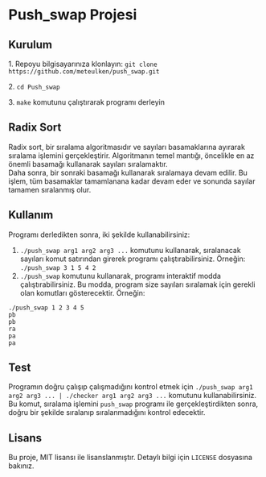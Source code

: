 <!DOCTYPE html>
<html lang="tr">
<head>
	<meta charset="UTF-8">
</head>
<body>
	<h1>Push_swap Projesi</h1>
	<h2>Kurulum</h2>
	<p>1. Repoyu bilgisayarınıza klonlayın: <code>git clone https://github.com/meteulken/push_swap.git</code></p>
	<p>2. <code>cd Push_swap</code></p>
	<p>3. <code>make</code> komutunu çalıştırarak programı derleyin</p>
 <h2>Radix Sort</h2>
Radix sort, bir sıralama algoritmasıdır ve sayıları basamaklarına ayırarak sıralama işlemini gerçekleştirir. Algoritmanın temel mantığı, öncelikle en az önemli basamağı kullanarak sayıları sıralamaktır. 
<br>Daha sonra, bir sonraki basamağı kullanarak sıralamaya devam edilir. Bu işlem, tüm basamaklar tamamlanana kadar devam eder ve sonunda sayılar tamamen sıralanmış olur.


 <h2>Kullanım</h2>
	<p>Programı derledikten sonra, iki şekilde kullanabilirsiniz:</p>
	<ol>
		<li><code>./push_swap arg1 arg2 arg3 ...</code> komutunu kullanarak, sıralanacak sayıları komut satırından girerek programı çalıştırabilirsiniz. Örneğin: <code>./push_swap 3 1 5 4 2</code></li>
		<li><code>./push_swap</code> komutunu kullanarak, programı interaktif modda çalıştırabilirsiniz. Bu modda, program size sayıları sıralamak için gerekli olan komutları gösterecektir. Örneğin:</li>
	</ol>
	<pre><code>./push_swap 1 2 3 4 5
pb
pb
ra
pa
pa</code></pre>

<h2>Test</h2>
	<p>Programın doğru çalışıp çalışmadığını kontrol etmek için <code>./push_swap arg1 arg2 arg3 ... | ./checker arg1 arg2 arg3 ...</code> komutunu kullanabilirsiniz. 
  <br>Bu komut, sıralama işlemini <code>push_swap</code> programı ile gerçekleştirdikten sonra, doğru bir şekilde sıralanıp sıralanmadığını kontrol edecektir.</p>

 <h2>Lisans</h2>
	<p>Bu proje, MIT lisansı ile lisanslanmıştır. Detaylı bilgi için <code>LICENSE</code> dosyasına bakınız.</p>
</body>
</html>
